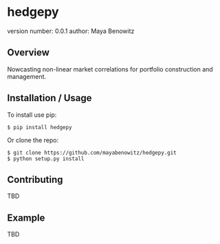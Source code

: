 hedgepy
===============================

version number: 0.0.1
author: Maya Benowitz

Overview
--------

Nowcasting non-linear market correlations for portfolio construction and management.

Installation / Usage
--------------------

To install use pip:

    $ pip install hedgepy


Or clone the repo:

    $ git clone https://github.com/mayabenowitz/hedgepy.git
    $ python setup.py install
    
Contributing
------------

TBD

Example
-------

TBD